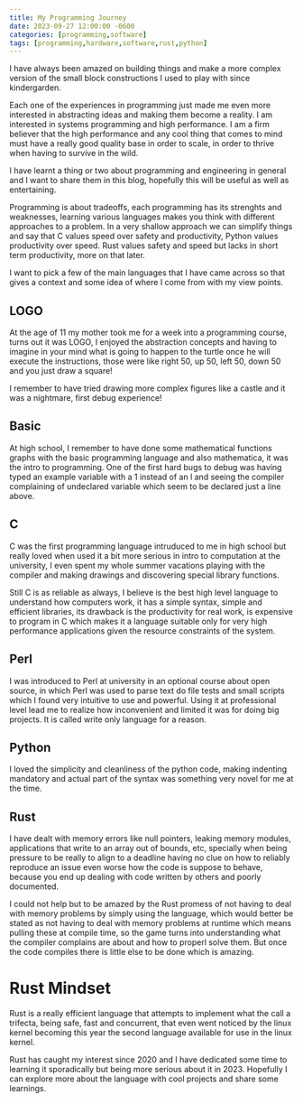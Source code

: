 ```yaml
---
title: My Programming Journey
date: 2023-09-27 12:00:00 -0600
categories: [programming,software]
tags: [programming,hardware,software,rust,python]
---
```


I have always been amazed on building things and make a more complex version of the small block constructions I used to play with since kindergarden.

Each one of the experiences in programming just made me even more interested in abstracting ideas and making them become a reality.
I am interested in systems programming and high performance. I am a firm believer that the high performance and any cool thing that comes to mind must have a really good quality base in order to scale, in order to thrive when having to survive in the wild.

I have learnt a thing or two about programming and engineering in general and I want to share them in this blog, hopefully this will be useful as well as entertaining.

Programming is about tradeoffs, each programming has its strenghts and weaknesses, learning various languages makes you think with different approaches to a problem. In a very shallow approach we can simplify things and say that C values speed over safety and productivity, Python values productivity over speed. Rust values safety and speed but lacks in short term productivity, more on that later.

I want to pick a few of the main languages that I have came across so that gives a context and some idea of where I come from with my view points.

## LOGO

At the age of 11 my mother took me for a week into a programming course, turns out it was LOGO, I enjoyed the abstraction concepts and having to imagine in your mind what is going to happen to the turtle once he will execute the instructions, those were like right 50, up 50, left 50, down 50 and you just draw a square!

I remember to have tried drawing more complex figures like a castle and it was a nightmare, first debug experience!


## Basic

At high school, I remember to have done some mathematical functions graphs with the basic programming language and also mathematica, it was the intro to programming. One of the first hard bugs to debug was having typed an example variable with a 1 instead of an l and seeing the compiler complaining of undeclared variable which seem to be declared just a line above.

## C

C was the first programming language intruduced to me in high school but really loved when used it a bit more serious in intro to computation at the university, I even spent my whole summer vacations playing with the compiler and making drawings and discovering special library functions.

Still C is as reliable as always, I believe is the best high level language to understand how computers work, it has a simple syntax, simple and efficient libraries, its drawback is the productivity for real work, is expensive to program in C which makes it a language suitable only for very high performance applications given the resource constraints of the system.  

## Perl

I was introduced to Perl at university in an optional course about open source, in which Perl was used to parse text do file tests and small scripts which I found very intuitive to use and powerful. Using it at professional level lead me to realize how inconvenient and limited it was for doing big projects. It is called write only language for a reason.

## Python

I loved the simplicity and cleanliness of the python code, making indenting mandatory and actual part of the syntax was something very novel for me at the time.

## Rust

I have dealt with memory errors like null pointers, leaking memory modules, applications that write to an array out of bounds, etc, specially when being pressure to be really to align to a deadline having no clue on how to reliably reproduce an issue even worse how the code is suppose to behave, because you end up dealing with code written by others and poorly documented. 

I could not help but to be amazed by the Rust promess of not having to deal with memory problems by simply using the language, which would better be stated as not having to deal with memory problems at runtime which means pulling these at compile time, so the game turns into understanding what the compiler complains are about and how to properl solve them. But once the code compiles there is little else to be done which is amazing.

# Rust Mindset 

Rust is a really efficient language that attempts to implement what the call a trifecta, being safe, fast and concurrent, that even went noticed by the linux kernel becoming this year the second language available for use in the linux kernel.

Rust has caught my interest since 2020 and I have dedicated some time to learning it sporadically but being more serious about it in 2023. Hopefully I can explore more about the language with cool projects and share some learnings.